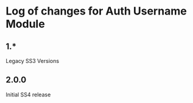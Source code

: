 # Log of changes for Auth Username Module

## 1.*

Legacy SS3 Versions

## 2.0.0

Initial SS4 release